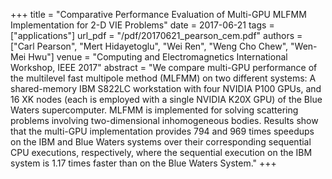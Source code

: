 +++
title = "Comparative Performance Evaluation of Multi-GPU MLFMM Implementation for 2-D VIE Problems"
date = 2017-06-21
tags = ["applications"]
url_pdf = "/pdf/20170621_pearson_cem.pdf"
authors = ["Carl Pearson", "Mert Hidayetoglu", "Wei Ren", "Weng Cho Chew", "Wen-Mei Hwu"]
venue = "Computing and Electromagnetics International Workshop, IEEE 2017"
abstract = "We compare multi-GPU performance of the multilevel fast multipole method (MLFMM) on two different systems: A shared-memory IBM S822LC workstation with four NVIDIA P100 GPUs, and 16 XK nodes (each is employed with a single NVIDIA K20X GPU) of the Blue Waters supercomputer. MLFMM is implemented for solving scattering problems involving two-dimensional inhomogeneous bodies. Results show that the multi-GPU implementation provides 794 and 969 times speedups on the IBM and Blue Waters systems over their corresponding sequential CPU executions, respectively, where the sequential execution on the IBM system is 1.17 times faster than on the Blue Waters System."
+++
